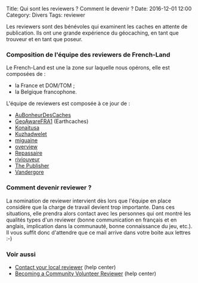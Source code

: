 Title: Qui sont les reviewers ? Comment le devenir ?
Date: 2016-12-01 12:00
Category: Divers
Tags: reviewer

Les reviewers sont des bénévoles qui examinent les caches en attente de
publication. Ils ont une grande expérience du géocaching, en tant que trouveur
et en tant que poseur.

### Composition de l'équipe des reviewers de French-Land
Le French-Land est une la zone sur laquelle nous opérons, elle est composées de
:

* la France et DOM/TOM ;
* la Belgique francophone.

L'équipe de reviewers est composée à ce jour de :

* [AuBonheurDesCaches](https://www.geocaching.com/profile/?u=AuBonheurDesCaches)
* [GeoAwareFRA1](https://www.geocaching.com/profile/?u=GeoAwareFRA1)
  (Earthcaches)
* [Konaitusa](https://www.geocaching.com/profile/?u=konaitusa)
* [Kuzhadwelet](https://www.geocaching.com/profile/?u=Kuzhadwelet)
* [miguaine](https://www.geocaching.com/profile/?u=miguaine)
* [overview](https://www.geocaching.com/profile/?u=overvie)
* [Repassaire](https://www.geocaching.com/profile/?u=repassaire)
* [riviouveur](https://www.geocaching.com/profile/?u=riviouveur)
* [The Publisher](https://www.geocaching.com/profile/?u=The%20Publisher)
* [Vandergore](https://www.geocaching.com/profile/?u=Vandergore)

### Comment devenir reviewer ?
La nomination de reviewer intervient dès lors que l'équipe en place considère
que la charge de travail devient trop importante. Dans ces situations, elle
prendra alors contact avec les personnes qui ont montré les qualités types d'un
reviewer (bonne communication en français et en anglais, implication dans la
communauté, bonne connaissance du jeu, etc.). Il vous suffit donc d'attendre que
ce mail arrive dans votre boite aux lettres :-)


### Voir aussi
* [Contact your local reviewer](http://support.groundspeak.com/index.php?pg=kb.page&id=200) (help center)
* [Becoming a Community Volunteer
  Reviewer](http://support.groundspeak.com/index.php?pg=kb.page&id=278) (help
  center)

